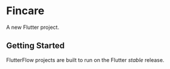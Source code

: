 # Fincare

A new Flutter project.

## Getting Started

FlutterFlow projects are built to run on the Flutter _stable_ release.
